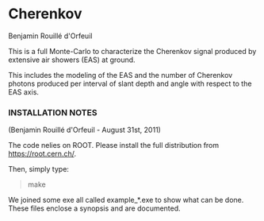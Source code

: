 # Cherenkov
Benjamin Rouillé d'Orfeuil

This is a full Monte-Carlo to characterize the Cherenkov signal produced by extensive air showers (EAS) at ground.

This includes the modeling of the EAS and the number of Cherenkov photons produced per interval of slant depth and angle with respect 
to the EAS axis.

### INSTALLATION NOTES
(Benjamin Rouillé d'Orfeuil - August 31st, 2011)

The code nelies on ROOT. Please install the full distribution from https://root.cern.ch/.

Then, simply type:
> make

We joined some exe all called example_*.exe to show what can be done. These files enclose a synopsis and are documented.
